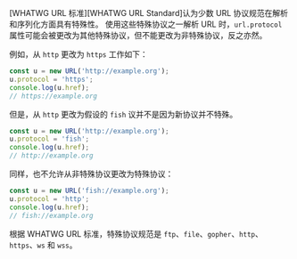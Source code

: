 
[WHATWG URL 标准][WHATWG URL Standard]认为少数 URL 协议规范在解析和序列化方面具有特殊性。 
使用这些特殊协议之一解析 URL 时，`url.protocol` 属性可能会被更改为其他特殊协议，但不能更改为非特殊协议，反之亦然。

例如，从 `http` 更改为 `https` 工作如下：

```js
const u = new URL('http://example.org');
u.protocol = 'https';
console.log(u.href);
// https://example.org
```

但是，从 `http` 更改为假设的 `fish` 议并不是因为新协议并不特殊。

```js
const u = new URL('http://example.org');
u.protocol = 'fish';
console.log(u.href);
// http://example.org
```

同样，也不允许从非特殊协议更改为特殊协议：

```js
const u = new URL('fish://example.org');
u.protocol = 'http';
console.log(u.href);
// fish://example.org
```

根据 WHATWG URL 标准，特殊协议规范是 `ftp`、`file`、`gopher`、`http`、`https`、`ws` 和 `wss`。

